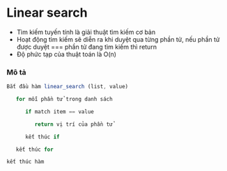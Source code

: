 # Linear search
- Tìm kiếm tuyến tính là giải thuật tìm kiếm cơ bản
- Hoạt động tìm kiếm sẽ diễn ra khi duyệt qua từng phần tử, nếu phần tử được duyệt === phần tử đang tìm kiếm thì return
- Độ phức tạp của thuật toán là O(n)
### Mô tả
```js
Bắt đầu hàm linear_search (list, value)

   for mỗi phần tử trong danh sách

      if match item == value

         return vị trí của phần tử

      kết thúc if

   kết thúc for

kết thúc hàm
```